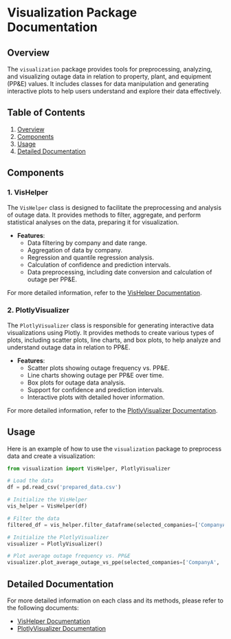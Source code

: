 
# Visualization Package Documentation

## Overview

The `visualization` package provides tools for preprocessing, analyzing, and visualizing outage data in relation to property, plant, and equipment (PP&E) values. It includes classes for data manipulation and generating interactive plots to help users understand and explore their data effectively.

## Table of Contents

1. [Overview](#overview)
2. [Components](#components)
3. [Usage](#usage)
4. [Detailed Documentation](#detailed-documentation)

## Components

### 1. VisHelper
The `VisHelper` class is designed to facilitate the preprocessing and analysis of outage data. It provides methods to filter, aggregate, and perform statistical analyses on the data, preparing it for visualization.

- **Features**:
  - Data filtering by company and date range.
  - Aggregation of data by company.
  - Regression and quantile regression analysis.
  - Calculation of confidence and prediction intervals.
  - Data preprocessing, including date conversion and calculation of outage per PP&E.

For more detailed information, refer to the [VisHelper Documentation](docs/VisHelper.md).

### 2. PlotlyVisualizer
The `PlotlyVisualizer` class is responsible for generating interactive data visualizations using Plotly. It provides methods to create various types of plots, including scatter plots, line charts, and box plots, to help analyze and understand outage data in relation to PP&E.

- **Features**:
  - Scatter plots showing outage frequency vs. PP&E.
  - Line charts showing outage per PP&E over time.
  - Box plots for outage data analysis.
  - Support for confidence and prediction intervals.
  - Interactive plots with detailed hover information.

For more detailed information, refer to the [PlotlyVisualizer Documentation](docs/PlotlyVisualizer.md).

## Usage

Here is an example of how to use the `visualization` package to preprocess data and create a visualization:

```python
from visualization import VisHelper, PlotlyVisualizer

# Load the data
df = pd.read_csv('prepared_data.csv')

# Initialize the VisHelper
vis_helper = VisHelper(df)

# Filter the data
filtered_df = vis_helper.filter_dataframe(selected_companies=['CompanyA', 'CompanyB'], start_date='2021-01-01', end_date='2023-01-01')

# Initialize the PlotlyVisualizer
visualizer = PlotlyVisualizer()

# Plot average outage frequency vs. PP&E
visualizer.plot_average_outage_vs_ppe(selected_companies=['CompanyA', 'CompanyB'], start_date='2021-01-01', end_date='2023-01-01')
```


## Detailed Documentation

For more detailed information on each class and its methods, please refer to the following documents:

- [VisHelper Documentation](docs/VisHelper.md)
- [PlotlyVisualizer Documentation](docs/PlotlyVisualizer.md)

